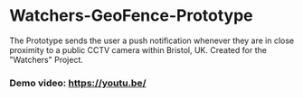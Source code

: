 # Watchers-GeoFence-Prototype
The Prototype sends the user a push notification whenever they are in close proximity to a public CCTV camera within Bristol, UK. Created for the "Watchers" Project.

### Demo video: https://youtu.be/
